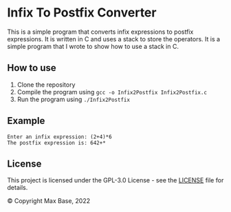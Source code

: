# Infix To Postfix Converter

This is a simple program that converts infix expressions to postfix expressions. It is written in C and uses a stack to store the operators. It is a simple program that I wrote to show how to use a stack in C.

## How to use

1. Clone the repository
2. Compile the program using `gcc -o Infix2Postfix Infix2Postfix.c`
3. Run the program using `./Infix2Postfix`

## Example

```
Enter an infix expression: (2+4)*6
The postfix expression is: 642+*
```

## License

This project is licensed under the GPL-3.0 License - see the [LICENSE](LICENSE) file for details.

© Copyright Max Base, 2022

